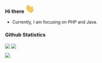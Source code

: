 ### Hi there <img src="https://raw.githubusercontent.com/ptprashanttripathi/ptprashanttripathi/master/hi.gif" width="30px"></h2> 
- Currently, I am focusing on PHP and Java.

### Github Statistics
<p align="left">
  <img align="center" width="475" src="https://github-readme-stats.vercel.app/api?username=vtluan36&show_icons=true&count_private=true&theme=graywhite"></img>
  <img align="center" width="340" src="https://raw.githubusercontent.com/vtluan36/my-stats/master/generated/languages.svg"></img>
</p>

![](https://komarev.com/ghpvc/?username=vtluan36)


<!--
**vtluan36/vtluan36** is a ✨ _special_ ✨ repository because its `README.md` (this file) appears on your GitHub profile.

Here are some ideas to get you started:

- 🔭 I’m currently working on ...
- 🌱 I’m currently learning ...
- 👯 I’m looking to collaborate on ...
- 🤔 I’m looking for help with ...
- 💬 Ask me about ...
- 📫 How to reach me: ...
- 😄 Pronouns: ...
- ⚡ Fun fact: ...
-->
